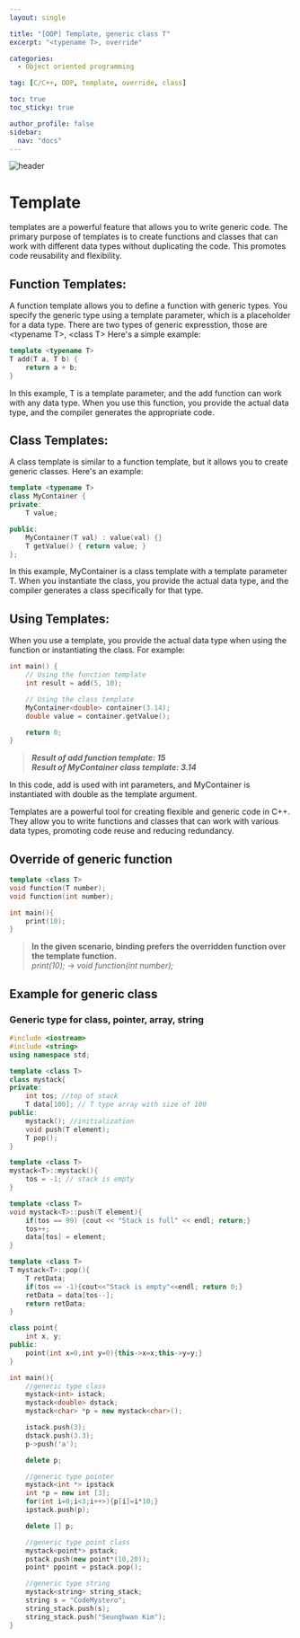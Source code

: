 ```yaml
---
layout: single

title: "[OOP] Template, generic class T"
excerpt: "<typename T>, override"

categories:
  - Object oriented programming

tag: [C/C++, OOP, template, override, class] 

toc: true
toc_sticky: true

author_profile: false
sidebar:
  nav: "docs"
---
```



![header](https://capsule-render.vercel.app/api?type=rect&color=20:660099,100:E2231A)

# Template

templates are a powerful feature that allows you to write generic code. The primary purpose of templates is to create functions and classes that can work with different data types without duplicating the code. This promotes code reusability and flexibility.

## Function Templates:
A function template allows you to define a function with generic types. You specify the generic type using a template parameter, which is a placeholder for a data type. There are two types of generic expresstion, those are &lt;typename T&gt;, &lt;class T&gt; Here's a simple example:

```cpp
template <typename T>
T add(T a, T b) {
    return a + b;
}
```

In this example, T is a template parameter, and the add function can work with any data type. When you use this function, you provide the actual data type, and the compiler generates the appropriate code.

## Class Templates:
A class template is similar to a function template, but it allows you to create generic classes. Here's an example:

```cpp
template <typename T> 
class MyContainer {
private:
    T value;

public:
    MyContainer(T val) : value(val) {}
    T getValue() { return value; }
};
```
In this example, MyContainer is a class template with a template parameter T. When you instantiate the class, you provide the actual data type, and the compiler generates a class specifically for that type.

## Using Templates:
When you use a template, you provide the actual data type when using the function or instantiating the class. For example:

```cpp
int main() {
    // Using the function template
    int result = add(5, 10);

    // Using the class template
    MyContainer<double> container(3.14);
    double value = container.getValue();

    return 0;
}
```
>***Result of add function template: 15<br>Result of MyContainer class template: 3.14***

In this code, add is used with int parameters, and MyContainer is instantiated with double as the template argument.

Templates are a powerful tool for creating flexible and generic code in C++. They allow you to write functions and classes that can work with various data types, promoting code reuse and reducing redundancy.


## Override of generic function 

```cpp
template <class T>
void function(T number);
void function(int number);

int main(){
    print(10);
}
```

>**In the given scenario, binding prefers the overridden function over the template function.**<br>*print(10);* -> *void function(int number);*

## Example for generic class

### Generic type for class, pointer, array, string

```cpp
#include <iostream>
#include <string>
using namespace std;

template <class T>
class mystack{
private:
    int tos; //top of stack
    T data[100]; // T type array with size of 100
public:
    mystack(); //initialization
    void push(T element);
    T pop();
}

template <class T>
mystack<T>::mystack(){
    tos = -1; // stack is empty
}

template <class T>
void mystack<T>::push(T element){
    if(tos == 99) {cout << "Stack is full" << endl; return;}
    tos++;
    data[tos] = element;
}

template <class T>
T mystack<T>::pop(){
    T retData;
    if(tos == -1){cout<<"Stack is empty"<<endl; return 0;}
    retData = data[tos--];
    return retData;
}

class point{
    int x, y;
public:
    point(int x=0,int y=0){this->x=x;this->y=y;}
}

int main(){
    //generic type class
    mystack<int> istack;
    mystack<double> dstack;
    mystack<char> *p = new mystack<char>();

    istack.push(3);
    dstack.push(3.3);
    p->push('a');

    delete p;

    //generic type pointer
    mystack<int *> ipstack
    int *p = new int [3];
    for(int i=0;i<3;i++>){p[i]=i*10;}
    ipstack.push(p);

    delete [] p;

    //generic type point class
    mystack<point*> pstack;
    pstack.push(new point*(10,20));
    point* ppoint = pstack.pop();

    //generic type string
    mystack<string> string_stack;
    string s = "CodeMystero";
    string_stack.push(s);
    string_stack.push("Seunghwan Kim");
}
```






